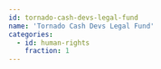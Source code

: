```yaml
---
id: tornado-cash-devs-legal-fund
name: 'Tornado Cash Devs Legal Fund'
categories:
  - id: human-rights
    fraction: 1
---
```

